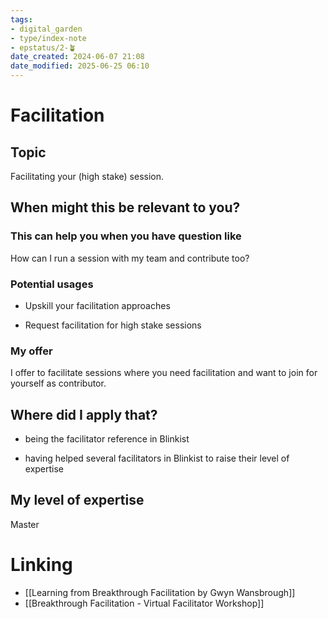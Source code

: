 ```yaml
---
tags: 
- digital_garden
- type/index-note
- epstatus/2-🪴
date_created: 2024-06-07 21:08
date_modified: 2025-06-25 06:10
---
```

# Facilitation

## Topic

Facilitating your (high stake) session.

## When might this be relevant to you?

### This can help you when you have question like

How can I run a session with my team and contribute too?

### Potential usages

-   Upskill your facilitation approaches
    
-   Request facilitation for high stake sessions

### My offer

I offer to facilitate sessions where you need facilitation and want to join for yourself as contributor.

## Where did I apply that?

-   being the facilitator reference in Blinkist
    
-   having helped several facilitators in Blinkist to raise their level of expertise

## My level of expertise

Master

# Linking

+ [[Learning from Breakthrough Facilitation by Gwyn Wansbrough]]
+ [[Breakthrough Facilitation - Virtual Facilitator Workshop]]